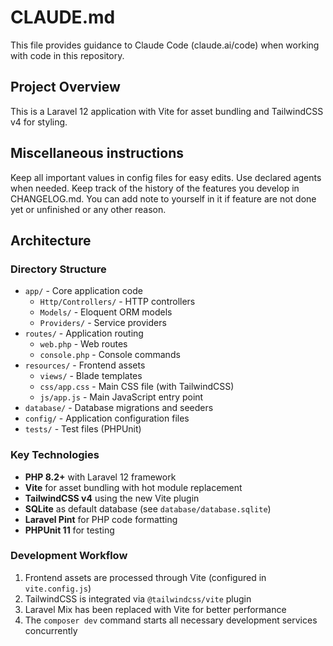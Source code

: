 # CLAUDE.md

This file provides guidance to Claude Code (claude.ai/code) when working with code in this repository.

## Project Overview

This is a Laravel 12 application with Vite for asset bundling and TailwindCSS v4 for styling.
## Miscellaneous instructions
Keep all important values in config files for easy edits. 
Use declared agents when needed.
Keep track of the history of the features you develop in CHANGELOG.md. You can add note to yourself in it if feature are not done yet or unfinished or any other reason. 
## Architecture

### Directory Structure
- `app/` - Core application code
  - `Http/Controllers/` - HTTP controllers
  - `Models/` - Eloquent ORM models
  - `Providers/` - Service providers
- `routes/` - Application routing
  - `web.php` - Web routes
  - `console.php` - Console commands
- `resources/` - Frontend assets
  - `views/` - Blade templates
  - `css/app.css` - Main CSS file (with TailwindCSS)
  - `js/app.js` - Main JavaScript entry point
- `database/` - Database migrations and seeders
- `config/` - Application configuration files
- `tests/` - Test files (PHPUnit)

### Key Technologies
- **PHP 8.2+** with Laravel 12 framework
- **Vite** for asset bundling with hot module replacement
- **TailwindCSS v4** using the new Vite plugin
- **SQLite** as default database (see `database/database.sqlite`)
- **Laravel Pint** for PHP code formatting
- **PHPUnit 11** for testing

### Development Workflow
1. Frontend assets are processed through Vite (configured in `vite.config.js`)
2. TailwindCSS is integrated via `@tailwindcss/vite` plugin
3. Laravel Mix has been replaced with Vite for better performance
4. The `composer dev` command starts all necessary development services concurrently
